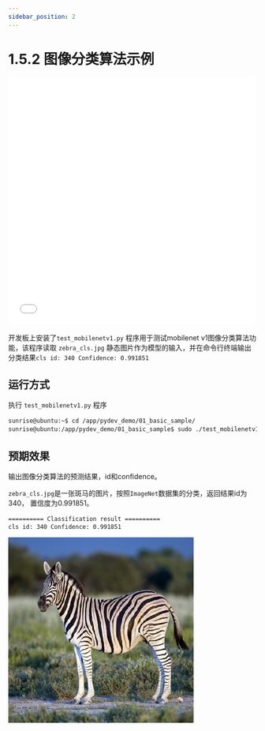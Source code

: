 ```yaml
---
sidebar_position: 2
---
```


# 1.5.2 图像分类算法示例

<iframe src="//player.bilibili.com/player.html?aid=700903305&bvid=BV1rm4y1E73q&cid=1196558179&page=17" scrolling="no" border="0" frameborder="no" framespacing="0" width="100%" height="500" allowfullscreen="true"> </iframe>

开发板上安装了`test_mobilenetv1.py` 程序用于测试mobilenet v1图像分类算法功能，该程序读取 `zebra_cls.jpg` 静态图片作为模型的输入，并在命令行终端输出分类结果`cls id: 340 Confidence: 0.991851`


## 运行方式
执行 `test_mobilenetv1.py` 程序

  ```bash
  sunrise@ubuntu:~$ cd /app/pydev_demo/01_basic_sample/
  sunrise@ubuntu:/app/pydev_demo/01_basic_sample$ sudo ./test_mobilenetv1.py
  ```

## 预期效果
输出图像分类算法的预测结果，id和confidence。

`zebra_cls.jpg`是一张斑马的图片，按照`ImageNet`数据集的分类，返回结果id为340， 置信度为0.991851。

```shell
========== Classification result ==========
cls id: 340 Confidence: 0.991851
```

![zebra_cls](./image/classification/zebra_cls.jpg)




